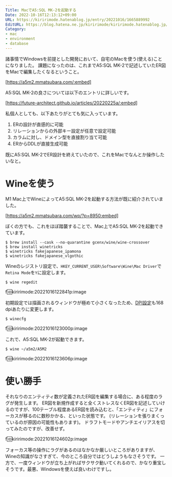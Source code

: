 ```yaml
---
Title: MacでA5:SQL MK-2を起動する
Date: 2022-10-16T12:13:12+09:00
URL: https://kiririmode.hatenablog.jp/entry/20221016/1665889992
EditURL: https://blog.hatena.ne.jp/kiririmode/kiririmode.hatenablog.jp/atom/entry/4207112889927970335
Category:
- mac
- environment
- database
---
```


諸事情でWindowsを前提とした開発において、自宅のMacを使う(使える)ことになりました。
課題になったのは、これまでA5:SQL MK-2で記述していたER図をMacで編集したくなるということ。

[https://a5m2.mmatsubara.com/:embed]

A5:SQL MK-2の良さについては以下のエントリに詳しいです。

[https://future-architect.github.io/articles/20220225a/:embed]

私個人としても、以下あたりがとても気に入っています。

1. ERの設計が直感的に可能
2. リレーションからの外部キー設定が任意で設定可能
3. カラムに対し、ドメイン型を直接割り当て可能
4. ERからDDLが直接生成可能

既にA5:SQL MK-2でER設計を終えていたので、これをMacでなんとか操作したいなと。

# Wineを使う

M1 Mac上でWineによってA5:SQL MK-2を起動する方法が既に紹介されていました。

[https://a5m2.mmatsubara.com/wp/?p=8950:embed]

ぼくの方でも、これをほぼ踏襲することで、Mac上でA5:SQL MK-2を起動できています。

```shell
$ brew install --cask --no-quarantine gcenx/wine/wine-crossover
$ brew install winetricks
$ winetricks fakejapanese_ipamona
$ winetricks fakejapanese_vlgothic
```

Wineのレジストリ設定で、`HKEY_CURRENT_USER\Software\Wine\Mac Driver`で`Retina Mode`を`Y`に設定します。

```shell
$ wine regedit
```

f:id:kiririmode:20221016122841p:image

初期設定では描画されるウィンドウが極めて小さくなったため、[DPI設定](https://wiki.winehq.org/Winecfg#Screen_Resolution_.28DPI_Setting.29)も168 dpiあたりに変更します。

```shell
$ winecfg
```

f:id:kiririmode:20221016123000p:image

これで、A5:SQL MK-2が起動できます。

```shell
$ wine ~/a5m2/A5M2
```

f:id:kiririmode:20221016123606p:image

# 使い勝手

それなりのエンティティ数が定義されたER図を編集する場合に、ある程度のラグが発生します。
ER図を新規作成すると全くストレスなくER図を記述していけるのですが、100テーブル程度あるER図を読み込むと、「エンティティ」にフォーカスが移るのに数秒かかる、といった状態です。
(リレーションを張りまくっているのが原因の可能性もあります)。
ドラフトモードやアンチエイリアスを切ってみたのですが、改善せず。

f:id:kiririmode:20221016124602p:image

フォーカス等の操作にラグがあるのはなかなか厳しいところがありますが、Wineの知識がなさすぎて、今のところ自分ではどうしようもなさそうです。
一方で、一度ウィンドウが立ち上がればサクサク動いてくれるので、かなり重宝しそうです。最悪、Windowsを使えば良いわけですし。
